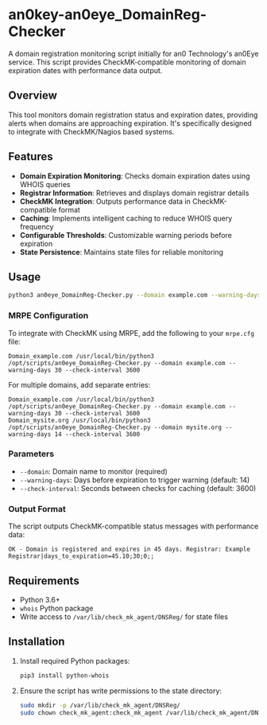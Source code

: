# an0key-an0eye_DomainReg-Checker

A domain registration monitoring script initially for an0 Technology's an0Eye service. This script provides CheckMK-compatible monitoring of domain expiration dates with performance data output.

## Overview

This tool monitors domain registration status and expiration dates, providing alerts when domains are approaching expiration. It's specifically designed to integrate with CheckMK/Nagios based systems.

## Features

- **Domain Expiration Monitoring**: Checks domain expiration dates using WHOIS queries
- **Registrar Information**: Retrieves and displays domain registrar details
- **CheckMK Integration**: Outputs performance data in CheckMK-compatible format
- **Caching**: Implements intelligent caching to reduce WHOIS query frequency
- **Configurable Thresholds**: Customizable warning periods before expiration
- **State Persistence**: Maintains state files for reliable monitoring

## Usage

```bash
python3 an0eye_DomainReg-Checker.py --domain example.com --warning-days 30 --check-interval 3600
```

### MRPE Configuration

To integrate with CheckMK using MRPE, add the following to your `mrpe.cfg` file:

```
Domain_example.com /usr/local/bin/python3 /opt/scripts/an0eye_DomainReg-Checker.py --domain example.com --warning-days 30 --check-interval 3600
```

For multiple domains, add separate entries:

```
Domain_example.com /usr/local/bin/python3 /opt/scripts/an0eye_DomainReg-Checker.py --domain example.com --warning-days 30 --check-interval 3600
Domain_mysite.org /usr/local/bin/python3 /opt/scripts/an0eye_DomainReg-Checker.py --domain mysite.org --warning-days 14 --check-interval 3600
```

### Parameters

- `--domain`: Domain name to monitor (required)
- `--warning-days`: Days before expiration to trigger warning (default: 14)
- `--check-interval`: Seconds between checks for caching (default: 3600)

### Output Format

The script outputs CheckMK-compatible status messages with performance data:

```
OK - Domain is registered and expires in 45 days. Registrar: Example Registrar|days_to_expiration=45.10;30;0;;
```

## Requirements

- Python 3.6+
- `whois` Python package
- Write access to `/var/lib/check_mk_agent/DNSReg/` for state files

## Installation

1. Install required Python packages:
   ```bash
   pip3 install python-whois
   ```

2. Ensure the script has write permissions to the state directory:
   ```bash
   sudo mkdir -p /var/lib/check_mk_agent/DNSReg/
   sudo chown check_mk_agent:check_mk_agent /var/lib/check_mk_agent/DNSReg/
   ```
